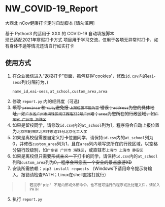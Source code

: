 # NW_COVID-19_Report
大西北 nCov健康打卡定时自动脚本 [请勿滥用]

基于 Python3 的适用于 XXX 的 COVID-19 自动填报脚本  
现已适配2021年寒假打卡方式
项目用于学习交流，仅用于各项无异常时打卡，如有身体不适等情况还请自行如实打卡

## 使用方式

1. 在企业微信进入“返校打卡”页面，抓包获得'cookies'，修改`id.csv`内的`eai-sess`列(分隔符为`,`)
    ```
    name_id,eai-sess,at_school,custom_area,area
    ```
2. 修改 `report.py` 内的经纬度（可选)  
3. ~~填写 `province` 和 `city`避免报 `上报位置不能为空` 错误；`address`为您的具体地址，如`广东省广州市海珠区阅江西路222号广州塔`；`area`为您所在的行政区域，如`广东省 广州市 海珠区`~~  
4. 如果是留校同学，请修改`id.csv`内的`at_school`列为1，程序将会自动上报位置为`北京市朝阳区北三环东路15号北京化工大学`
5. 如果是离校但需要自定义打卡位置同学，请保持`id.csv`内的`at_school`列为0，并修改`custom_area`列为1，且在`area`列内填写您所在的行政区域，以空格分隔行政级别，如`广东省 广州市 海珠区`，或直辖市`上海市 上海市 静安区`  
6. 如果是离校但只需要~~形式主义一下~~打卡的同学，请保持`id.csv`内的`at_school`列和`custom_area`列为0~~，程序会带您去一个安全的景点旅游XD~~  
7. 安装所需依赖：`pip3 install requests` （Windows下请用命令提示符输入，报错请检查PATH；Linux在shell直接打就行）  

>>`若提示'pip' 不是内部或外部命令，也不是可运行的程序或批处理文件，请加入PATH`

5. 执行 `report.py`

